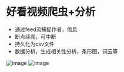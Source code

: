 # 好看视频爬虫+分析

- 通过feed流捕捉作者，信息
- 断点续爬，可中断
- 持久化为csv文件
- 数据分析，生成相关性分析，条形图，词云等

![image](https://github.com/user-attachments/assets/c09c2f80-5255-4fa0-be5c-0cc9d34be22b)
![image](https://github.com/user-attachments/assets/1db8ccdb-1244-4d60-9a58-b54a256729b1)
